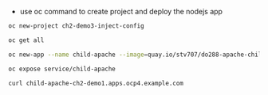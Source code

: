 
* use oc command to create project and deploy the nodejs app 

```bash 
oc new-project ch2-demo3-inject-config

oc get all

oc new-app --name child-apache --image=quay.io/stv707/do288-apache-child:v0

oc expose service/child-apache

curl child-apache-ch2-demo1.apps.ocp4.example.com

```
